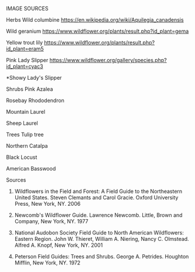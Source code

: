 IMAGE SOURCES

Herbs
Wild columbine
https://en.wikipedia.org/wiki/Aquilegia_canadensis

Wild geranium
https://www.wildflower.org/plants/result.php?id_plant=gema

Yellow trout lily
https://www.wildflower.org/plants/result.php?id_plant=eram5

Pink Lady Slipper
https://www.wildflower.org/gallery/species.php?id_plant=cyac3

*Showy Lady's Slipper


Shrubs
Pink Azalea

Rosebay Rhododendron

Mountain Laurel

Sheep Laurel





Trees
Tulip tree

Northern Catalpa

Black Locust

American Basswood





Sources

1. Wildflowers in the Field and Forest: A Field Guide to the Northeastern United States. Steven Clemants and Carol Gracie. Oxford University Press, New York, NY. 2006

2. Newcomb's Wildflower Guide. Lawrence Newcomb. Little, Brown and Company, New York, NY. 1977

3. National Audobon Society Field Guide to North American Wildflowers: Eastern Region. John W. Thieret, William A. Niering, Nancy C. Olmstead. Alfred A. Knopf, New York, NY. 2001

4. Peterson Field Guides: Trees and Shrubs. George A. Petrides. Houghton Mifflin, New York, NY. 1972